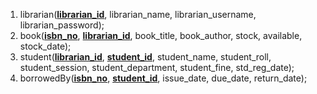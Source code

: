 1. librarian(<ins>**librarian_id**</ins>, librarian_name, librarian_username, librarian_password);
2. book(<ins>**isbn_no**</ins>, <ins>**librarian_id**</ins>, book_title, book_author, stock, available, stock_date); 
3. student(<ins>**librarian_id**</ins>, <ins>**student_id**</ins>, student_name, student_roll, student_session, student_department, student_fine, std_reg_date);
4. borrowedBy(<ins>**isbn_no**</ins>, <ins>**student_id**</ins>, issue_date, due_date, return_date);
